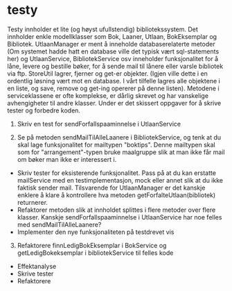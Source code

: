 testy
=====
Testy innholder et lite (og høyst ufullstendig) bibliotekssystem. Det innholder enkle modellklasser som Bok, Laaner, Utlaan, BokEksemplar og Bibliotek. UtlaanManager er ment å inneholde databaserelaterte metoder (Om systemet hadde hatt en database ville det typisk vært sql-statements her) og UtlaanService, BibliotekService osv inneholder funksjonalitet for å låne, levere og bestille bøker, for å sende mail til lånere eller varsle bibliotek via ftp. StoreUtil lagrer, fjerner og get-er objekter. (Igjen ville dette i en ordentlig løsning vært mot en database. I vårt tilfelle lagres alle objektene i en liste, og save, remove og get-ing opererer på denne listen). Metodene i serviceklassene er ofte komplekse, er dårlig skrevet og har vanskelige avhengigheter til andre klasser.
Under er det skissert oppgaver for å skrive tester og forbedre koden. 

1. Skriv en test for sendForfallspaaminnelse i UtlaanService

2. Se på metoden sendMailTilAlleLaanere i BibliotekService, og tenk at du skal lage funksjonalitet for mailtypen "boktips". Denne mailtypen skal som for "arrangement"-typen bruke maalgruppe slik at man ikke får mail om bøker man ikke er interessert i. 
  * Skriv tester for eksisterende funksjonalitet. Pass på at du kan erstatte mailService med en testimplementasjon, mock eller annet slik at du ikke faktisk sender mail. Tilsvarende for UtlaanManager er det kanskje enklere å klare å kontrollere hva metoden getForfalteUtlaan(bibliotek) returnerer.
  * Refaktorer metoden slik at innholdet splittes i flere metoder over flere klasser. Kanskje sendForfallspaaminnelse i UtlaanService har noe felles med sendMailTilAlleLaanere?
  * Implementer den nye funksjonaliteten på testdrevet vis 

3. Refaktorere finnLedigBokEksemplar i BokService og getLedigBokeksemplar i bibliotekService til felles kode
  * Effektanalyse
  * Skrive tester
  * Refaktorere
